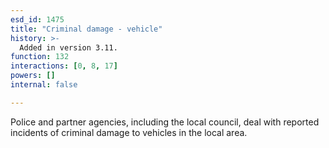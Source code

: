 ```yaml
---
esd_id: 1475
title: "Criminal damage - vehicle"
history: >-
  Added in version 3.11.
function: 132
interactions: [0, 8, 17]
powers: []
internal: false

---
```


Police and partner agencies, including the local council, deal with reported incidents of criminal damage to vehicles in the local area.

